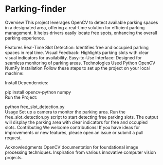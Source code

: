 # Parking-finder

Overview
This project leverages OpenCV to detect available parking spaces in a designated area, offering a real-time solution for efficient parking management. It helps drivers easily locate free spots, enhancing the overall parking experience.

Features
Real-Time Slot Detection: Identifies free and occupied parking spaces in real time.
Visual Feedback: Highlights parking slots with clear visual indicators for availability.
Easy-to-Use Interface: Designed for seamless monitoring of parking areas.
Technologies Used
Python
OpenCV
NumPy
Installation
Follow these steps to set up the project on your local machine:

Install Dependencies:

pip install opencv-python numpy  
Run the Project:

python free_slot_detection.py  
Usage
Set up a camera to monitor the parking area.
Run the free_slot_detection.py script to start detecting free parking slots.
The output will display the parking area with clear indicators for free and occupied slots.
Contributing
We welcome contributions! If you have ideas for improvements or new features, please open an issue or submit a pull request.

Acknowledgments
OpenCV documentation for foundational image processing techniques.
Inspiration from various innovative computer vision projects.
